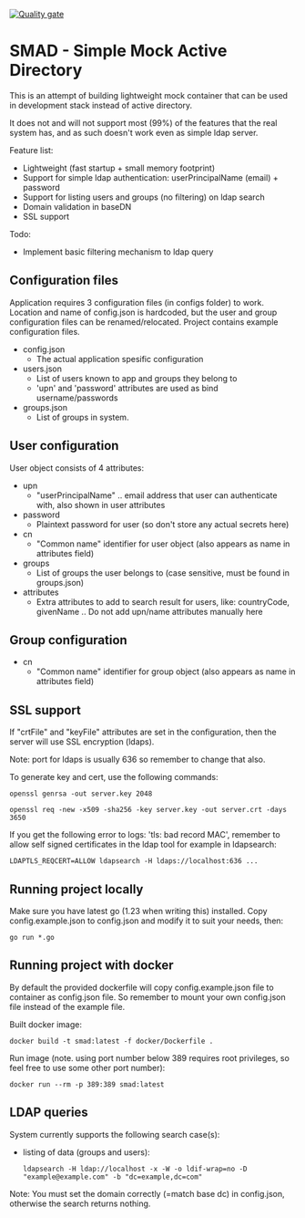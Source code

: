 [![Quality gate](https://sonarcloud.io/api/project_badges/quality_gate?project=McFizh_smad)](https://sonarcloud.io/summary/new_code?id=McFizh_smad)

# SMAD - Simple Mock Active Directory

This is an attempt of building lightweight mock container that can be used in development stack instead of active directory.

It does not and will not support most (99%) of the features that the real system has, and as such doesn't work even as simple ldap server.

Feature list:

- Lightweight (fast startup + small memory footprint)
- Support for simple ldap authentication: userPrincipalName (email) + password
- Support for listing users and groups (no filtering) on ldap search
- Domain validation in baseDN
- SSL support

Todo:

- Implement basic filtering mechanism to ldap query

## Configuration files

Application requires 3 configuration files (in configs folder) to work. Location and name of config.json is hardcoded, but the user and group configuration files can be renamed/relocated. Project contains example configuration files.

- config.json
  - The actual application spesific configuration
- users.json
  - List of users known to app and groups they belong to
  - 'upn' and 'password' attributes are used as bind username/passwords
- groups.json
  - List of groups in system.

## User configuration

User object consists of 4 attributes:

- upn
  - "userPrincipalName" .. email address that user can authenticate with, also shown in user attributes
- password
  - Plaintext password for user (so don't store any actual secrets here)
- cn
  - "Common name" identifier for user object (also appears as name in attributes field)
- groups
  - List of groups the user belongs to (case sensitive, must be found in groups.json)
- attributes
  - Extra attributes to add to search result for users, like: countryCode, givenName .. Do not add upn/name attributes manually here

## Group configuration

- cn
  - "Common name" identifier for group object (also appears as name in attributes field)

## SSL support

If "crtFile" and "keyFile" attributes are set in the configuration, then the server will use SSL encryption (ldaps).

Note: port for ldaps is usually 636 so remember to change that also.

To generate key and cert, use the following commands:

`openssl genrsa -out server.key 2048`

`openssl req -new -x509 -sha256 -key server.key -out server.crt -days 3650`

If you get the following error to logs: 'tls: bad record MAC', remember to allow self signed certificates in the ldap tool for example in ldapsearch:

`LDAPTLS_REQCERT=ALLOW ldapsearch -H ldaps://localhost:636 ...`

## Running project locally

Make sure you have latest go (1.23 when writing this) installed. Copy config.example.json to config.json and modify it to suit your needs, then:

`go run *.go`

## Running project with docker

By default the provided dockerfile will copy config.example.json file to container as config.json file. So remember to mount your own config.json file instead of the example file.

Built docker image:

`docker build -t smad:latest -f docker/Dockerfile .`

Run image (note. using port number below 389 requires root privileges, so feel free to use some other port number):

`docker run --rm -p 389:389 smad:latest`

## LDAP queries

System currently supports the following search case(s):

- listing of data (groups and users):

  `ldapsearch -H ldap://localhost -x -W -o ldif-wrap=no -D "example@example.com" -b "dc=example,dc=com"`

Note: You must set the domain correctly (=match base dc) in config.json, otherwise the search returns nothing.
